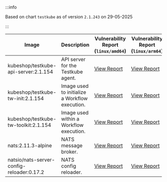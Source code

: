 :::info

Based on chart `testkube` as of version `2.1.243` on 29-05-2025

:::

| Image | Description | Vulnerability Report (`linux/amd64`) | Vulnerability Report (`linux/arm64`) | Docker Image |
|-------|-------------|----------------------------------------|----------------------------------------|--------------|
| kubeshop/testkube-api-server:2.1.154 | API server for the Testkube agent. | [View Report](./testkube-api-server-2.1.154_linux_amd64.md) | [View Report](./testkube-api-server-2.1.154_linux_arm64.md) | [View Image](https://hub.docker.com/layers/kubeshop/testkube-api-server/2.1.154/images/sha256-bbc6563d279d285e21ac06a408e3c54754ea0661d16ded6eb5793978e5e10aee?context=explore) |
| kubeshop/testkube-tw-init:2.1.154 | Image used to initialize a Workflow execution. | [View Report](./testkube-tw-init-2.1.154_linux_amd64.md) | [View Report](./testkube-tw-init-2.1.154_linux_arm64.md) | [View Image](https://hub.docker.com/layers/kubeshop/testkube-tw-init/2.1.154/images/sha256-04bacd6e084d94ede86b656173ee260e0eb137c036135a1b9dd53a26a284b716?context=explore) |
| kubeshop/testkube-tw-toolkit:2.1.154 | Image used within a Workflow execution. | [View Report](./testkube-tw-toolkit-2.1.154_linux_amd64.md) | [View Report](./testkube-tw-toolkit-2.1.154_linux_arm64.md) | [View Image](https://hub.docker.com/layers/kubeshop/testkube-tw-toolkit/2.1.154/images/sha256-d8156d4b6b00e747a068c857367760eaa824cee79e7251101f30103d1e677f86?context=explore) |
| nats:2.11.3-alpine | NATS message broker. | [View Report](./nats-2.11.3-alpine_linux_amd64.md) | [View Report](./nats-2.11.3-alpine_linux_arm64.md) | [View Image](https://hub.docker.com/layers/library/nats/2.11.3-alpine/images/sha256-f6be324fcee27f2a91178d74f77bb4ba3e5a9d2e72ba7d6871f45d14aadca40a?context=explore) |
| natsio/nats-server-config-reloader:0.17.2 | NATS config reloader. | [View Report](./nats-server-config-reloader-0.17.2_linux_amd64.md) | [View Report](./nats-server-config-reloader-0.17.2_linux_arm64.md) | [View Image](https://hub.docker.com/layers/natsio/nats-server-config-reloader/0.17.2/images/sha256-65f3b70ec5a100743844cc8b73989f12ea9ba360fdd23069b20bdbd2654d9b94?context=explore) |
